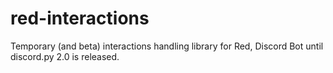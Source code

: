 # red-interactions
Temporary (and beta) interactions handling library for Red, Discord Bot until discord.py 2.0 is released.
